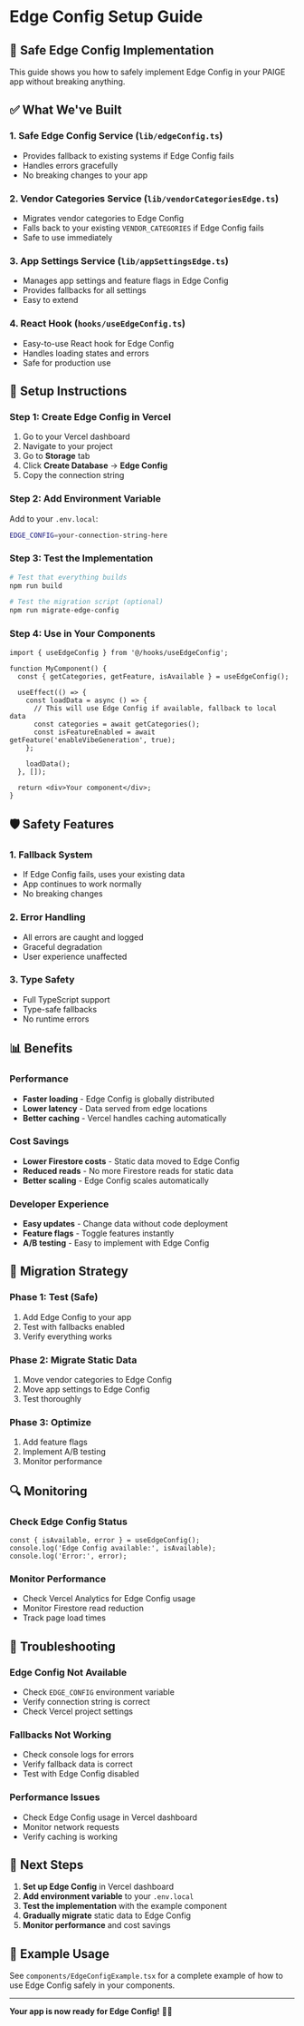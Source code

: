 # Edge Config Setup Guide

## 🚀 Safe Edge Config Implementation

This guide shows you how to safely implement Edge Config in your PAIGE app without breaking anything.

## ✅ What We've Built

### 1. **Safe Edge Config Service** (`lib/edgeConfig.ts`)
- Provides fallback to existing systems if Edge Config fails
- Handles errors gracefully
- No breaking changes to your app

### 2. **Vendor Categories Service** (`lib/vendorCategoriesEdge.ts`)
- Migrates vendor categories to Edge Config
- Falls back to your existing `VENDOR_CATEGORIES` if Edge Config fails
- Safe to use immediately

### 3. **App Settings Service** (`lib/appSettingsEdge.ts`)
- Manages app settings and feature flags in Edge Config
- Provides fallbacks for all settings
- Easy to extend

### 4. **React Hook** (`hooks/useEdgeConfig.ts`)
- Easy-to-use React hook for Edge Config
- Handles loading states and errors
- Safe for production use

## 🔧 Setup Instructions

### Step 1: Create Edge Config in Vercel

1. Go to your Vercel dashboard
2. Navigate to your project
3. Go to **Storage** tab
4. Click **Create Database** → **Edge Config**
5. Copy the connection string

### Step 2: Add Environment Variable

Add to your `.env.local`:
```bash
EDGE_CONFIG=your-connection-string-here
```

### Step 3: Test the Implementation

```bash
# Test that everything builds
npm run build

# Test the migration script (optional)
npm run migrate-edge-config
```

### Step 4: Use in Your Components

```tsx
import { useEdgeConfig } from '@/hooks/useEdgeConfig';

function MyComponent() {
  const { getCategories, getFeature, isAvailable } = useEdgeConfig();
  
  useEffect(() => {
    const loadData = async () => {
      // This will use Edge Config if available, fallback to local data
      const categories = await getCategories();
      const isFeatureEnabled = await getFeature('enableVibeGeneration', true);
    };
    
    loadData();
  }, []);
  
  return <div>Your component</div>;
}
```

## 🛡️ Safety Features

### 1. **Fallback System**
- If Edge Config fails, uses your existing data
- App continues to work normally
- No breaking changes

### 2. **Error Handling**
- All errors are caught and logged
- Graceful degradation
- User experience unaffected

### 3. **Type Safety**
- Full TypeScript support
- Type-safe fallbacks
- No runtime errors

## 📊 Benefits

### **Performance**
- **Faster loading** - Edge Config is globally distributed
- **Lower latency** - Data served from edge locations
- **Better caching** - Vercel handles caching automatically

### **Cost Savings**
- **Lower Firestore costs** - Static data moved to Edge Config
- **Reduced reads** - No more Firestore reads for static data
- **Better scaling** - Edge Config scales automatically

### **Developer Experience**
- **Easy updates** - Change data without code deployment
- **Feature flags** - Toggle features instantly
- **A/B testing** - Easy to implement with Edge Config

## 🎯 Migration Strategy

### **Phase 1: Test (Safe)**
1. Add Edge Config to your app
2. Test with fallbacks enabled
3. Verify everything works

### **Phase 2: Migrate Static Data**
1. Move vendor categories to Edge Config
2. Move app settings to Edge Config
3. Test thoroughly

### **Phase 3: Optimize**
1. Add feature flags
2. Implement A/B testing
3. Monitor performance

## 🔍 Monitoring

### **Check Edge Config Status**
```tsx
const { isAvailable, error } = useEdgeConfig();
console.log('Edge Config available:', isAvailable);
console.log('Error:', error);
```

### **Monitor Performance**
- Check Vercel Analytics for Edge Config usage
- Monitor Firestore read reduction
- Track page load times

## 🚨 Troubleshooting

### **Edge Config Not Available**
- Check `EDGE_CONFIG` environment variable
- Verify connection string is correct
- Check Vercel project settings

### **Fallbacks Not Working**
- Check console logs for errors
- Verify fallback data is correct
- Test with Edge Config disabled

### **Performance Issues**
- Check Edge Config usage in Vercel dashboard
- Monitor network requests
- Verify caching is working

## 🎉 Next Steps

1. **Set up Edge Config** in Vercel dashboard
2. **Add environment variable** to your `.env.local`
3. **Test the implementation** with the example component
4. **Gradually migrate** static data to Edge Config
5. **Monitor performance** and cost savings

## 📝 Example Usage

See `components/EdgeConfigExample.tsx` for a complete example of how to use Edge Config safely in your components.

---

**Your app is now ready for Edge Config!** 🚀✨
